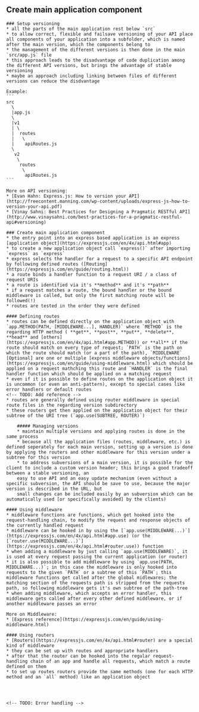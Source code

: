 ## Create main application component
    ### Setup versioning
    * all the parts of the main application rest below `src`
    * to allow correct, flexible and failsave versioning of your API place all components of your application into a subfolder, which is named after the main version, which the components belong to
    * the management of the different versions is then done in the main `src/app.js` file
    * this approach leads to the disadvantage of code duplication among the different API versions, but brings the advantage of stable versioning
    * maybe an approach including linking between files of different versions can reduce the disdvantage

    Example:
    ```
    src
      \
      |app.js
      \
      |v1
      | \
      |  routes
      |   \
      |    apiRoutes.js
      \
       v2
        \
         routes
          \
           apiRoutes.js
    ```

    More on API versioning:
    * [Evan Hahn: Express.js: How to version your API](http://freecontent.manning.com/wp-content/uploads/express-js-how-to-version-your-api.pdf)
    * [Vinay Sahni: Best Practices for Designing a Pragmatic RESTful API](http://www.vinaysahni.com/best-practices-for-a-pragmatic-restful-api#versioning)

    ### Create main application component
    * the entry point into an express based application is an express [application object](https://expressjs.com/en/4x/api.html#app)
    * to create a new application object call `express()` after importing `express` as `express`
    * express selects the handler for a request to a specific API endpoint by following defined routes ([Routing](https://expressjs.com/en/guide/routing.html))
    * a route binds a handler function to a request URI / a class of request URIs
    * a route is identified via it's **method** and it's **path**
    * if a request matches a route, the bound handler or the bound middleware is called, but only the first matching route will be followed(!)
    * routes are tested in the order they were defined
    
    #### Defining routes
    * routes can be defined directly on the application object with `app.METHOD(PATH, [MIDDLEWARE...], HANDLER)` where `METHOD` is the regarding HTTP method ( **get**, **post**, **put**, **delete**, **head** and [others](https://expressjs.com/en/4x/api.html#app.METHOD)) or **all** if the route should match on every type of request; `PATH` is the path on which the route should match (or a part of the path), `MIDDLEWARE` [Optional] are one or multiple [express middleware objects/functions](https://expressjs.com/en/guide/using-middleware.html) which should be applied on a request mathching this route and `HANDLER` is the final handler function which should be applied on a matching request
    * even if it is possible to define routes on the application object it is uncommon (or even an anti-pattern), except to special cases like error handlers or default routes
    <!-- TODO: Add reference -->
    * routes are generally defined using router middleware in special route files in the regarding version subdirectory 
    * these routers get then applied on the application object for their subtree of the URI tree (`app.use(SUBTREE, ROUTER)`)
    
        ##### Managing versions
        * maintain multiple versions and applying routes is done in the same process
        * because all the application files (routes, middleware, etc.) is defined seperately for each main version, setting up a version is done by applying the routers and other middleware for this version under a subtree for this version
        * to address subversions of a main version, it is possible for the client to include a custom version header; this brings a good tradeoff between a stable versioning, an
        easy to use API and an easy update mechanism (even without a specific subversion, the API should be save to use, because the major version is described in the URL, but
        small changes can be included easily by an subversion which can be automatically used [or specifically avoided] by the clients)

    #### Using middleware
    * middleware functions are functions, which get hooked into the request-handling chain, to modify the request and response objects of the currently handled request
    * middleware can be hooked in by using the [`app.use(MIDDLEWARE...)`](https://expressjs.com/en/4x/api.html#app.use) (or the [`router.use(MIDDLEWARE...)`](https://expressjs.com/en/4x/api.html#router.use)) function
    * when adding a middleware by just calling `app.use(MIDDLEWARE)`, it is used at every request passing the current application (or router)
    * it is also possible to add middleware by using `app.use(PATH, MIDDLEWARE...)`; in this case the middleware is only hooked into requests to the given `PATH` or a subtree of this `PATH`; this middleware functions get called after the global midlewares; the matching section of the requests path is stripped from the requests path, so following middleware gets it's own subtree of the path-tree
    * when adding middleware, which accepts an error handler, this middleware gets called after every other defined middleware, or if another middleware passes an error
    
    More on Middleware:
    * [Express reference](https://expressjs.com/en/guide/using-middleware.html)
    
    #### Using routers
    * [Routers](https://expressjs.com/en/4x/api.html#router) are a special kind of middleware
    * they can be set up with routes and appropriate handlers
    * after that the router can be hooked into the regular request-handling chain of an app and handle all requests, which match a route defined on them
    * to set up routes routers provide the same methods (one for each HTTP method and an `all` method) like an application object



        
    <!-- TODO: Error handling -->
